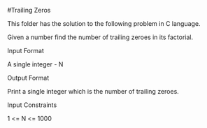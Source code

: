 #Trailing Zeros

This folder has the solution to  the following problem in C language.

Given a number find the number of trailing zeroes in its factorial.

Input Format

A single integer - N

Output Format

Print a single integer which is the number of trailing zeroes.

Input Constraints

1 <= N <= 1000
